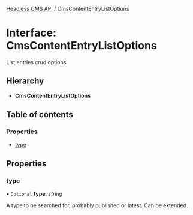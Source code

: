[Headless CMS API](../index) / CmsContentEntryListOptions

# Interface: CmsContentEntryListOptions

List entries crud options.

## Hierarchy

* **CmsContentEntryListOptions**

## Table of contents

### Properties

- [type](cmscontententrylistoptions.md#type)

## Properties

### type

• `Optional` **type**: *string*

A type to be searched for, probably published or latest. Can be extended.

